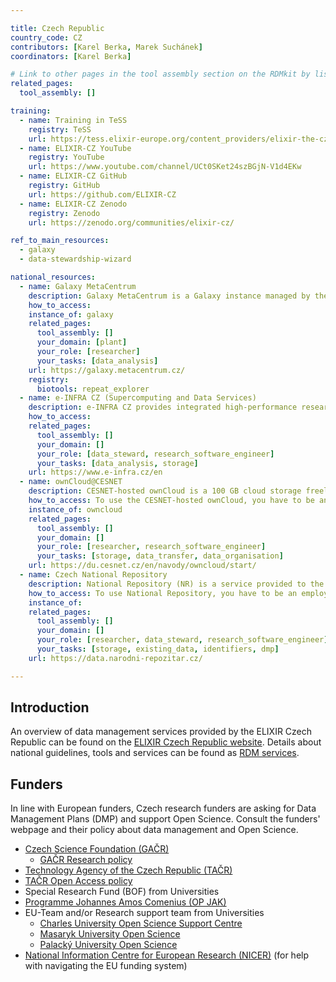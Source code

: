 ```yaml
---

title: Czech Republic
country_code: CZ
contributors: [Karel Berka, Marek Suchánek]
coordinators: [Karel Berka]

# Link to other pages in the tool assembly section on the RDMkit by listing the page_id 
related_pages:
  tool_assembly: []

training:
  - name: Training in TeSS
    registry: TeSS
    url: https://tess.elixir-europe.org/content_providers/elixir-the-czech-republic-node
  - name: ELIXIR-CZ YouTube
    registry: YouTube
    url: https://www.youtube.com/channel/UCt0SKet24szBGjN-V1d4EKw
  - name: ELIXIR-CZ GitHub
    registry: GitHub
    url: https://github.com/ELIXIR-CZ
  - name: ELIXIR-CZ Zenodo
    registry: Zenodo
    url: https://zenodo.org/communities/elixir-cz/

ref_to_main_resources: 
  - galaxy
  - data-stewardship-wizard

national_resources: 
  - name: Galaxy MetaCentrum
    description: Galaxy MetaCentrum is a Galaxy instance managed by the Czech ELIXIR node and [e-INFRA](https://www.e-infra.cz/en). It provides extra support for [RepeatExplorer](https://repeatexplorer-elixir.cerit-sc.cz/) tool for plant genomic analysis.
    how_to_access:
    instance_of: galaxy
    related_pages:
      tool_assembly: []
      your_domain: [plant]
      your_role: [researcher]
      your_tasks: [data_analysis]
    url: https://galaxy.metacentrum.cz/
    registry:
      biotools: repeat_explorer
  - name: e-INFRA CZ (Supercomputing and Data Services)
    description: e-INFRA CZ provides integrated high-performance research computing/data storage environment, providing world-class services to government, industry, and researchers. It also cooperates with European Open Science Cloud (EOSC) implementation in the Czech Republic.
    how_to_access:
    related_pages:
      tool_assembly: []
      your_domain: []
      your_role: [data_steward, research_software_engineer]
      your_tasks: [data_analysis, storage]
    url: https://www.e-infra.cz/en
  - name: ownCloud@CESNET
    description: CESNET-hosted ownCloud is a 100 GB cloud storage freely available for Czech scientists to manage their data from any research projects.
    how_to_access: To use the CESNET-hosted ownCloud, you have to be an employee or a student of a Czech academic organization. For technical reasons, you have to have an account in [eduID.cz](https://eduid.cz).
    instance_of: owncloud
    related_pages:
      tool_assembly: []
      your_domain: []
      your_role: [researcher, research_software_engineer]
      your_tasks: [storage, data_transfer, data_organisation]
    url: https://du.cesnet.cz/en/navody/owncloud/start/
  - name: Czech National Repository
    description: National Repository (NR) is a service provided to the scientific and research communities in the Czech Republic to store their generated research data together with persistent DOI identifier. NR service is currently under the pilot program. 
    how_to_access: To use National Repository, you have to be an employee or a student of a Czech academic organization. For technical reasons, you have to have an account in [eduID.cz](https://eduid.cz) and if you want to upload.
    instance_of:
    related_pages:
      tool_assembly: []
      your_domain: []
      your_role: [researcher, data_steward, research_software_engineer]
      your_tasks: [storage, existing_data, identifiers, dmp]
    url: https://data.narodni-repozitar.cz/

---
```


## Introduction 

An overview of data management services provided by the ELIXIR Czech Republic can be found on the [ELIXIR Czech Republic website](https://www.elixir-czech.cz/).
Details about national guidelines, tools and services can be found as [RDM services](https://www.elixir-czech.cz/?s=data+management).


## Funders

In line with European funders, Czech research funders are asking for Data Management Plans (DMP) and support Open Science. Consult the funders' webpage and their policy about data management and Open Science.
* [Czech Science Foundation (GAČR)](https://gacr.cz/en/)
  * [GAČR Research policy](https://gacr.cz/en/extracts-from-tender-documents/)
* [Technology Agency of the Czech Republic (TAČR)](https://www.tacr.cz/en/)
* [TAČR Open Access policy](https://www.tacr.cz/en/open-access-in-the-kappa-programme/)
* Special Research Fund (BOF) from Universities
* [ Programme Johannes Amos Comenius (OP JAK)](https://opjak.cz/en/)
* EU-Team and/or Research support team from Universities
  * [Charles University Open Science Support Centre](https://openscience.cuni.cz/OSCIEN-1.html)
  * [Masaryk University Open Science](https://openscience.muni.cz/en)
  * [Palacký University Open Science](https://openscience.upol.cz/en/)
* [National Information Centre for European Research (NICER)](https://www.tc.cz/en/offers/national-information-centre-for-european-research) (for help with navigating the EU funding system)
